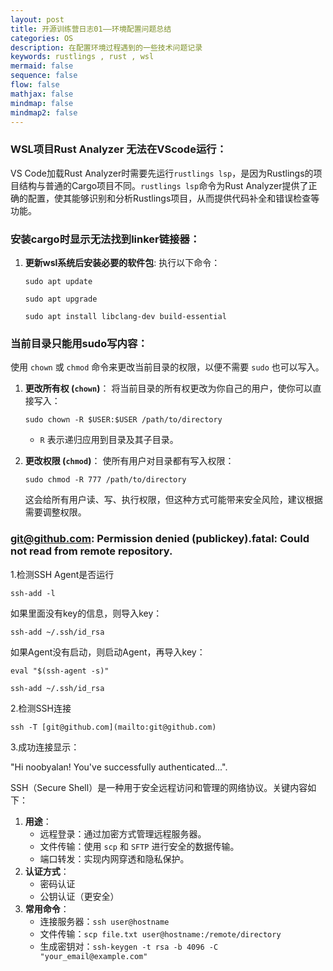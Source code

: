 ```yaml
---
layout: post
title: 开源训练营日志01——环境配置问题总结
categories: OS
description: 在配置环境过程遇到的一些技术问题记录
keywords: rustlings , rust , wsl
mermaid: false
sequence: false
flow: false
mathjax: false
mindmap: false
mindmap2: false
---
```


### WSL项目Rust Analyzer 无法在VScode运行：

VS Code加载Rust Analyzer时需要先运行`rustlings lsp`，是因为Rustlings的项目结构与普通的Cargo项目不同。`rustlings lsp`命令为Rust Analyzer提供了正确的配置，使其能够识别和分析Rustlings项目，从而提供代码补全和错误检查等功能。

### 安装cargo时显示无法找到linker链接器：

1. **更新wsl系统后安装必要的软件包**:
执行以下命令：

 	```
 	sudo apt update
 	```
 	```
 	sudo apt upgrade
 	```
 	```
 	sudo apt install libclang-dev build-essential
 	```


### 当前目录只能用sudo写内容：

使用 `chown` 或 `chmod` 命令来更改当前目录的权限，以便不需要 `sudo` 也可以写入。

1. **更改所有权 (`chown`)**：
将当前目录的所有权更改为你自己的用户，使你可以直接写入：
    
    ```
    sudo chown -R $USER:$USER /path/to/directory
    ```
    
    - `R` 表示递归应用到目录及其子目录。
2. **更改权限 (`chmod`)**：
使所有用户对目录都有写入权限：
    
    ```
    sudo chmod -R 777 /path/to/directory
    ```
    
    这会给所有用户读、写、执行权限，但这种方式可能带来安全风险，建议根据需要调整权限。
    

### [git@github.com](mailto:git@github.com): Permission denied (publickey).fatal: Could not read from remote repository.

1.检测SSH Agent是否运行

`ssh-add -l`

如果里面没有key的信息，则导入key：

`ssh-add ~/.ssh/id_rsa`

如果Agent没有启动，则启动Agent，再导入key：

`eval "$(ssh-agent -s)"`

`ssh-add ~/.ssh/id_rsa`

2.检测SSH连接

`ssh -T [git@github.com](mailto:git@github.com)`

3.成功连接显示：

 "Hi noobyalan! You've successfully authenticated...".

SSH（Secure Shell）是一种用于安全远程访问和管理的网络协议。关键内容如下：

1. **用途**：
    - 远程登录：通过加密方式管理远程服务器。
    - 文件传输：使用 `scp` 和 `SFTP` 进行安全的数据传输。
    - 端口转发：实现内网穿透和隐私保护。
2. **认证方式**：
    - 密码认证
    - 公钥认证（更安全）
3. **常用命令**：
    - 连接服务器：`ssh user@hostname`
    - 文件传输：`scp file.txt user@hostname:/remote/directory`
    - 生成密钥对：`ssh-keygen -t rsa -b 4096 -C "your_email@example.com"`